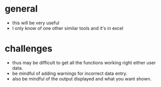 # general

- this will be very useful
- I only know of one other similar tools and it's in excel

# challenges 

- thus may be difficult to get all the functions working right either user data. 
- be mindful of adding warnings for incorrect data entry. 
- also be mindful of the output displayed and what you want shown. 
